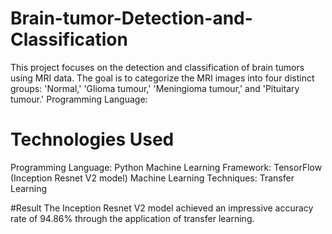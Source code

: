 # Brain-tumor-Detection-and-Classification
This project focuses on the detection and classification of brain tumors using MRI data. The goal is to categorize the MRI images into four distinct groups: 'Normal,' 'Glioma tumour,' 'Meningioma tumour,' and 'Pituitary tumour.' 
Programming Language:

# Technologies Used
Programming Language:
Python
Machine Learning Framework:
TensorFlow (Inception Resnet V2 model)
Machine Learning Techniques:
Transfer Learning

#Result
The Inception Resnet V2 model achieved an impressive accuracy rate of 94.86% through the application of transfer learning.
